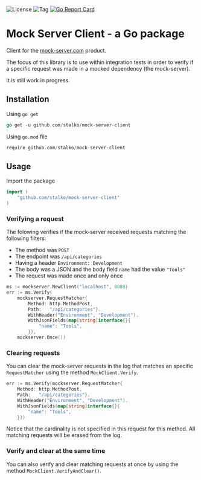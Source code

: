 ![License](https://img.shields.io/github/license/stalko/mock-server-client.svg?style=flat-square)
![Tag](https://img.shields.io/github/tag/stalko/mock-server-client.svg?style=flat-square)
[![Go Report Card](https://goreportcard.com/badge/github.com/stalko/mock-server-client?style-flat-square)](https://goreportcard.com/report/github.com/stalko/mock-server-client)

Mock Server Client - a Go package
=============================

Client for the [mock-server.com](https://mock-server.com) product.

The focus of this library is to use within integration tests in order to verify if a specific request was made in a mocked dependency (the mock-server).

It is still work in progress.


## Installation

Using `go get`
```go
go get -u github.com/stalko/mock-server-client
```

Using `go.mod` file
```go
require github.com/stalko/mock-server-client
```


## Usage

Import the package
```go
import (
    "github.com/stalko/mock-server-client"
)
```

### Verifying a request

The folowing verifies if the mock-server received requests matching the following filters:
* The method was `POST`
* The endpoint was `/api/categories`
* Having a header `Environment: Development`
* The body was a JSON and the body field `name` had the value `"Tools"`
* The request was made once and only once
```go
ms := mockserver.NewClient("localhost", 8080)
err := ms.Verify(
    mockserver.RequestMatcher{
        Method: http.MethodPost,
        Path:   "/api/categories"}.
        WithHeader("Environment", "Development").
        WithJsonFields(map[string]interface{}{
            "name": "Tools",
        }),
    mockserver.Once())
```

### Clearing requests
You can clear the mock-server requests in the log that matches an specific `RequestMatcher` using the method `MockClient.Verify`.
```go
err := ms.Verify(mockserver.RequestMatcher{
    Method: http.MethodPost,
    Path:   "/api/categories"}.
    WithHeader("Environment", "Development").
    WithJsonFields(map[string]interface{}{
        "name": "Tools",
    }))
```
Notice that the cardinality is not specified in this request for this method. All matching requests will be erased from the log.

### Verify and clear at the same time
You can also verify and clear matching requests at once by using the method `MockClient.VerifyAndClear()`.
